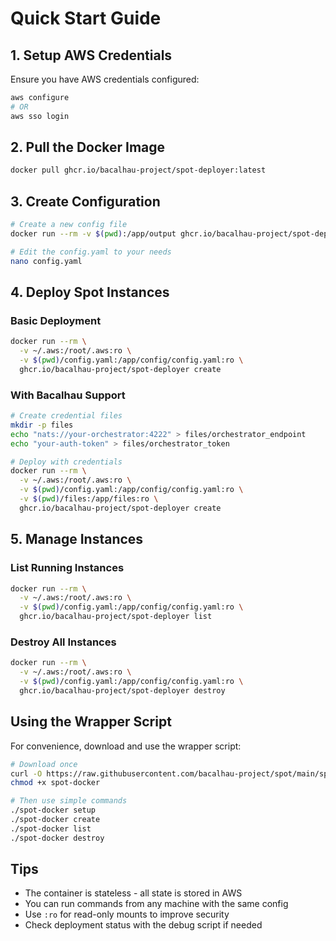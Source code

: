 # Quick Start Guide

## 1. Setup AWS Credentials

Ensure you have AWS credentials configured:
```bash
aws configure
# OR
aws sso login
```

## 2. Pull the Docker Image

```bash
docker pull ghcr.io/bacalhau-project/spot-deployer:latest
```

## 3. Create Configuration

```bash
# Create a new config file
docker run --rm -v $(pwd):/app/output ghcr.io/bacalhau-project/spot-deployer setup

# Edit the config.yaml to your needs
nano config.yaml
```

## 4. Deploy Spot Instances

### Basic Deployment
```bash
docker run --rm \
  -v ~/.aws:/root/.aws:ro \
  -v $(pwd)/config.yaml:/app/config/config.yaml:ro \
  ghcr.io/bacalhau-project/spot-deployer create
```

### With Bacalhau Support
```bash
# Create credential files
mkdir -p files
echo "nats://your-orchestrator:4222" > files/orchestrator_endpoint
echo "your-auth-token" > files/orchestrator_token

# Deploy with credentials
docker run --rm \
  -v ~/.aws:/root/.aws:ro \
  -v $(pwd)/config.yaml:/app/config/config.yaml:ro \
  -v $(pwd)/files:/app/files:ro \
  ghcr.io/bacalhau-project/spot-deployer create
```

## 5. Manage Instances

### List Running Instances
```bash
docker run --rm \
  -v ~/.aws:/root/.aws:ro \
  -v $(pwd)/config.yaml:/app/config/config.yaml:ro \
  ghcr.io/bacalhau-project/spot-deployer list
```

### Destroy All Instances
```bash
docker run --rm \
  -v ~/.aws:/root/.aws:ro \
  -v $(pwd)/config.yaml:/app/config/config.yaml:ro \
  ghcr.io/bacalhau-project/spot-deployer destroy
```

## Using the Wrapper Script

For convenience, download and use the wrapper script:

```bash
# Download once
curl -O https://raw.githubusercontent.com/bacalhau-project/spot/main/spot-docker
chmod +x spot-docker

# Then use simple commands
./spot-docker setup
./spot-docker create
./spot-docker list
./spot-docker destroy
```

## Tips

- The container is stateless - all state is stored in AWS
- You can run commands from any machine with the same config
- Use `:ro` for read-only mounts to improve security
- Check deployment status with the debug script if needed